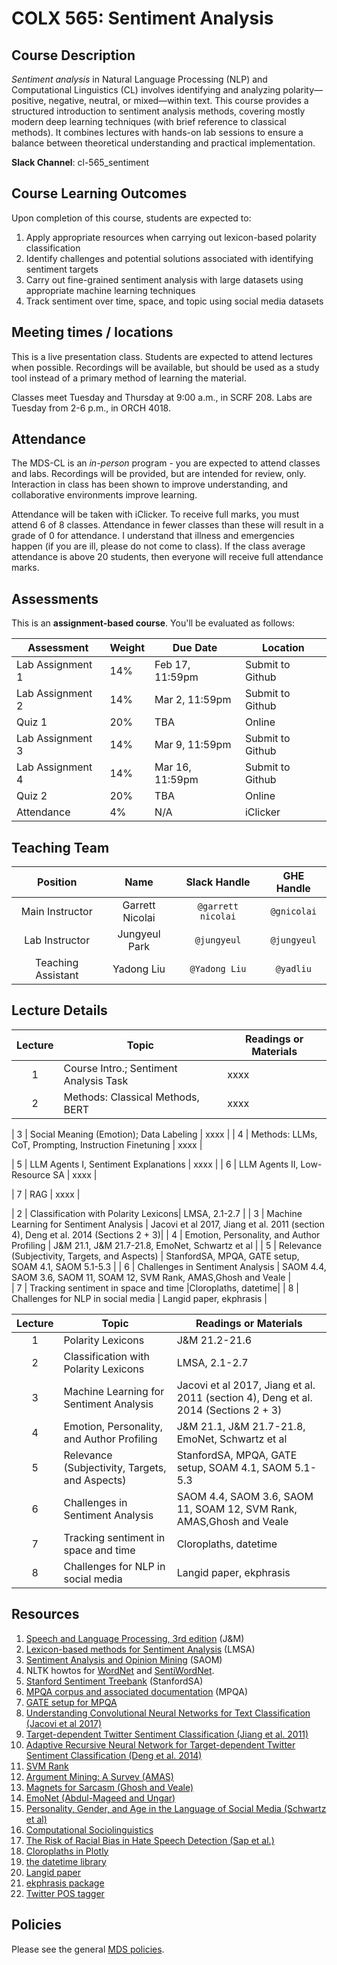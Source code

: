 # COLX 565: Sentiment Analysis

## Course Description

_Sentiment analysis_ in Natural Language Processing (NLP) and Computational Linguistics (CL) involves identifying and analyzing polarity—positive, negative, neutral, or mixed—within text. This course provides a structured introduction to sentiment analysis methods, covering mostly modern deep learning techniques (with brief reference to classical methods). It combines lectures with hands-on lab sessions to ensure a balance between theoretical understanding and practical implementation.

__Slack Channel__: cl-565_sentiment

## Course Learning Outcomes

Upon completion of this course, students are expected to:

1. Apply appropriate resources when carrying out lexicon-based polarity classification
2. Identify challenges and potential solutions associated with identifying sentiment targets
3. Carry out fine-grained sentiment analysis with large datasets using appropriate machine learning techniques 
4. Track sentiment over time, space, and topic using social media datasets 



## Meeting times / locations

This is a live presentation class.  Students are expected to attend lectures when possible.  Recordings will be available, but should be used as a study tool
instead of a primary method of learning the material.

Classes meet Tuesday and Thursday at 9:00 a.m., in SCRF 208.
Labs are Tuesday from 2-6 p.m., in ORCH 4018.

## Attendance

The MDS-CL is an *in-person* program - you are expected to attend classes and labs.  Recordings will be provided, but are intended for review, only.  Interaction in class has been shown to improve understanding, and collaborative environments improve learning.

Attendance will be taken with iClicker.  To receive full marks, you must attend 6 of 8 classes.  Attendance in fewer classes than these will result in a grade of 0 for attendance.  I understand that illness and emergencies happen (if you are ill, please do not come to class).  If the class average attendance is above 20 students, then everyone will receive full attendance marks.


## Assessments

This is an __assignment-based course__. You'll be evaluated as follows:

| Assessment       | Weight  | Due Date         | Location |
|------------------|---------|------------------|----------|
| Lab Assignment 1 | 14%     | Feb 17, 11:59pm| Submit to Github |
| Lab Assignment 2 | 14%     |  Mar 2, 11:59pm| Submit to Github |
| Quiz 1           | 20%     |  TBA | Online | 
| Lab Assignment 3 | 14%     |  Mar 9, 11:59pm | Submit to Github |
| Lab Assignment 4 | 14%     |  Mar 16, 11:59pm | Submit to Github |
| Quiz 2           | 20%     | TBA | Online  |
| Attendance       | 4%     | N/A | iClicker |


## Teaching Team

| Position           | Name    | Slack Handle | GHE Handle |
| :----------------: | :-----: | :----------: | :--------: |
| Main Instructor | Garrett Nicolai |    `@garrett nicolai`       | `@gnicolai`        |
| Lab Instructor | Jungyeul Park |    `@jungyeul`       | `@jungyeul` |
| Teaching Assistant | Yadong Liu |    `@Yadong Liu`       | `@yadliu`        |


## Lecture Details


| Lecture | Topic | Readings or Materials|
|:-------:|-------|--------------|         
| 1 | Course Intro.; Sentiment Analysis Task | xxxx  |
| 2 | Methods: Classical Methods, BERT | xxxx  |

| 3 | Social Meaning (Emotion); Data Labeling | xxxx  |
| 4 | Methods: LLMs, CoT, Prompting, Instruction Finetuning | xxxx  |

| 5 | LLM Agents I, Sentiment Explanations | xxxx  |
| 6 | LLM Agents II, Low-Resource SA | xxxx  |

| 7 | RAG | xxxx  |


| 2 | Classification with Polarity Lexicons| LMSA, 2.1-2.7 | 
| 3 | Machine Learning for Sentiment Analysis | Jacovi et al 2017, Jiang et al. 2011 (section 4), Deng et al. 2014 (Sections 2 + 3)|
| 4 | Emotion, Personality, and Author Profiling | J&M 21.1, J&M 21.7-21.8, EmoNet, Schwartz et al |
| 5 | Relevance (Subjectivity, Targets, and Aspects) | StanfordSA, MPQA, GATE setup, SOAM 4.1, SAOM 5.1-5.3 | 
| 6 | Challenges in Sentiment Analysis | SAOM 4.4, SAOM 3.6, SAOM 11, SOAM 12, SVM Rank, AMAS,Ghosh and Veale |                        
| 7 | Tracking sentiment in space and time  |Cloroplaths, datetime|
| 8 | Challenges for NLP in social media | Langid paper, ekphrasis |



| Lecture | Topic | Readings or Materials|
|:-------:|-------|--------------|         
| 1 | Polarity Lexicons| J&M 21.2-21.6  |
| 2 | Classification with Polarity Lexicons| LMSA, 2.1-2.7 | 
| 3 | Machine Learning for Sentiment Analysis | Jacovi et al 2017, Jiang et al. 2011 (section 4), Deng et al. 2014 (Sections 2 + 3)|
| 4 | Emotion, Personality, and Author Profiling | J&M 21.1, J&M 21.7-21.8, EmoNet, Schwartz et al |
| 5 | Relevance (Subjectivity, Targets, and Aspects) | StanfordSA, MPQA, GATE setup, SOAM 4.1, SAOM 5.1-5.3 | 
| 6 | Challenges in Sentiment Analysis | SAOM 4.4, SAOM 3.6, SAOM 11, SOAM 12, SVM Rank, AMAS,Ghosh and Veale |                        
| 7 | Tracking sentiment in space and time  |Cloroplaths, datetime|
| 8 | Challenges for NLP in social media | Langid paper, ekphrasis | 


## Resources


1. [Speech and Language Processing, 3rd edition](https://web.stanford.edu/~jurafsky/slp3/) (J&M)
2. [Lexicon-based methods for Sentiment Analysis](https://www.mitpressjournals.org/doi/pdfplus/10.1162/COLI_a_00049) (LMSA)
3. [Sentiment Analysis and Opinion Mining](https://www.cs.uic.edu/~liub/FBS/SentimentAnalysis-and-OpinionMining.pdf) (SAOM)
4. NLTK howtos for [WordNet](https://www.nltk.org/howto/wordnet.html) and [SentiWordNet](http://www.nltk.org/howto/logic.html).
5. [Stanford Sentiment Treebank](https://nlp.stanford.edu/sentiment/treebank.html) (StanfordSA)
6. [MPQA corpus and associated documentation](http://mpqa.cs.pitt.edu/corpora/mpqa_corpus/) (MPQA)
7. [GATE setup for MPQA](http://mpqa.cs.pitt.edu/annotation/set_up_gate/)
8. [Understanding Convolutional Neural Networks for Text Classification (Jacovi et al 2017)](https://arxiv.org/pdf/1809.08037.pdf)
8. [Target-dependent Twitter Sentiment Classification (Jiang et al. 2011)](https://www.aclweb.org/anthology/P11-1016.pdf)
9. [Adaptive Recursive Neural Network
for Target-dependent Twitter Sentiment Classification (Deng et al. 2014)](https://www.aclweb.org/anthology/P14-2009.pdf)
10. [SVM Rank](http://www.cs.cornell.edu/people/tj/publications/joachims_02c.pdf)
11. [Argument Mining: A Survey (AMAS)](https://www.mitpressjournals.org/doi/pdf/10.1162/coli_a_00364)
12. [Magnets for Sarcasm (Ghosh and Veale)](https://www.aclweb.org/anthology/D17-1050.pdf)
13. [EmoNet (Abdul-Mageed and Ungar)](https://www.aclweb.org/anthology/P17-1067.pdf)
14. [Personality, Gender, and Age in the Language of Social Media (Schwartz et al)](https://journals.plos.org/plosone/article?id=10.1371/journal.pone.0073791)
15. [Computational Sociolinguistics](https://www.mitpressjournals.org/doi/full/10.1162/COLI_a_00258)
16. [The Risk of Racial Bias in Hate Speech Detection (Sap et al.)](https://www.aclweb.org/anthology/P19-1163.pdf)
17. [Cloroplaths in Plotly](https://plot.ly/python/choropleth-maps/)
18. [the datetime library](https://docs.python.org/3/library/datetime.html)
19. [Langid paper](https://www.aclweb.org/anthology/P12-3005.pdf)
20. [ekphrasis package](https://github.com/cbaziotis/ekphrasis)
21. [Twitter POS tagger](http://www.cs.cmu.edu/~ark/TweetNLP/#pos)

## Policies

Please see the general [MDS policies](https://ubc-mds.github.io/policies/).
